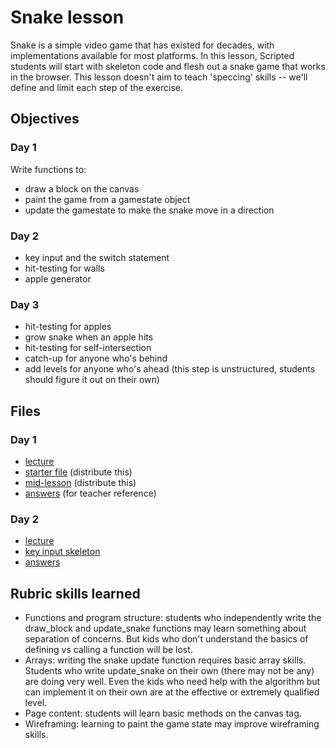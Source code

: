 Snake lesson
==

Snake is a simple video game that has existed for decades, with implementations available for most platforms. In this lesson, Scripted students will start with skeleton code and flesh out a snake game that works in the browser. This lesson doesn't aim to teach 'speccing' skills -- we'll define and limit each step of the exercise.

## Objectives
### Day 1
Write functions to:
* draw a block on the canvas
* paint the game from a gamestate object
* update the gamestate to make the snake move in a direction

### Day 2
* key input and the switch statement
* hit-testing for walls
* apple generator

### Day 3
* hit-testing for apples
* grow snake when an apple hits
* hit-testing for self-intersection
* catch-up for anyone who's behind
* add levels for anyone who's ahead (this step is unstructured, students should figure it out on their own)

## Files

### Day 1
* [lecture](https://github.com/ScriptEdcurriculum/curriculum/blob/snake/lessons/Snake/day1_lecture.md)
* [starter file](https://github.com/ScriptEdcurriculum/curriculum/blob/snake/lessons/Snake/day1_begin.htm) (distribute this)
* [mid-lesson](https://github.com/ScriptEdcurriculum/curriculum/blob/snake/lessons/Snake/day1_middle.htm) (distribute this)
* [answers](https://github.com/ScriptEdcurriculum/curriculum/blob/snake/lessons/Snake/day1_answers.htm) (for teacher reference)

### Day 2
* [lecture](https://github.com/ScriptEdcurriculum/curriculum/blob/snake/lessons/Snake/day2_lecture.md)
* [key input skeleton](https://github.com/ScriptEdcurriculum/curriculum/blob/snake/lessons/Snake/day2_skeleton.htm)
* [answers](https://github.com/ScriptEdcurriculum/curriculum/blob/snake/lessons/Snake/day2_answers.htm)

## Rubric skills learned
* Functions and program structure: students who independently write the draw_block and update_snake functions may learn something about separation of concerns. But kids who don't understand the basics of defining vs calling a function will be lost.
* Arrays: writing the snake update function requires basic array skills. Students who write update_snake on their own (there may not be any) are doing very well. Even the kids who need help with the algorithm but can implement it on their own are at the effective or extremely qualified level.
* Page content: students will learn basic methods on the canvas tag.
* Wireframing: learning to paint the game state may improve wireframing skills.
